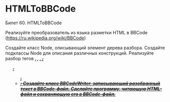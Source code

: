 # HTMLToBBCode
Билет 60. HTMLToBBCode

 Реализуйте преобразователь из языка разметки HTML в ВВСоdе (https://ru.wikipedia.org/wiki/BBCode)

 Создайте класс Node, описывающий элемент дерева разбора. 
 Создайте подклассы Node для описания различных конструкций.
 Реализуйте разбор тегов <b>, <i>, <u>, <s>, <ol>, <ul>, <li>; 
 Создайте класс BBCodeWriter, записывающий разобранный текст в ВВСоdе-файл. 
 Сделайте программу, читающую HTML-файл и сохраняющую его в ВВСоdе-файл.
